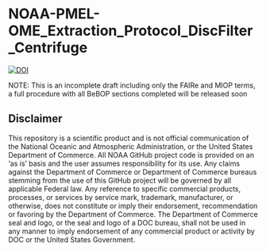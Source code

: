 # NOAA-PMEL-OME_Extraction_Protocol_DiscFilter_Centrifuge

[![DOI](https://zenodo.org/badge/1032147704.svg)](https://doi.org/10.5281/zenodo.16740832)

NOTE: This is an incomplete draft including only the FAIRe and MIOP terms, a full procedure with all BeBOP sections completed will be released soon

## Disclaimer
This repository is a scientific product and is not official communication of the National Oceanic and Atmospheric Administration, or the United States Department of Commerce. All NOAA GitHub project code is provided on an ‘as is’ basis and the user assumes responsibility for its use. Any claims against the Department of Commerce or Department of Commerce bureaus stemming from the use of this GitHub project will be governed by all applicable Federal law. Any reference to specific commercial products, processes, or services by service mark, trademark, manufacturer, or otherwise, does not constitute or imply their endorsement, recommendation or favoring by the Department of Commerce. The Department of Commerce seal and logo, or the seal and logo of a DOC bureau, shall not be used in any manner to imply endorsement of any commercial product or activity by DOC or the United States Government.
